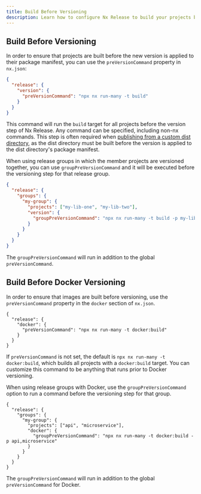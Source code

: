 ```yaml
---
title: Build Before Versioning
description: Learn how to configure Nx Release to build your projects before applying version updates, ensuring that distribution files are properly generated before publishing.
---
```


## Build Before Versioning

In order to ensure that projects are built before the new version is applied to their package manifest, you can use the `preVersionCommand` property in `nx.json`:

```json {% fileName="nx.json" %}
{
  "release": {
    "version": {
      "preVersionCommand": "npx nx run-many -t build"
    }
  }
}
```

This command will run the `build` target for all projects before the version step of Nx Release. Any command can be specified, including non-nx commands. This step is often required when [publishing from a custom dist directory](/recipes/nx-release/updating-version-references#scenario-2-i-want-to-publish-from-a-custom-dist-directory-and-update-references-in-my-both-my-source-and-dist-packagejson-files), as the dist directory must be built before the version is applied to the dist directory's package manifest.

When using release groups in which the member projects are versioned together, you can use `groupPreVersionCommand` and it will be executed before the versioning step for that release group.

```json {% fileName="nx.json" %}
{
  "release": {
    "groups": {
      "my-group": {
        "projects": ["my-lib-one", "my-lib-two"],
        "version": {
          "groupPreVersionCommand": "npx nx run-many -t build -p my-lib-one,my-lib-two"
        }
      }
    }
  }
}
```

The `groupPreVersionCommand` will run in addition to the global `preVersionCommand`.

## Build Before Docker Versioning

In order to ensure that images are built before versioning, use the `preVersionCommand` property in the `docker` section of `nx.json`.

```jsonc {% fileName="nx.json" %}
{
  "release": {
    "docker": {
      "preVersionCommand": "npx nx run-many -t docker:build"
    }
  }
}
```

If `preVersionCommand` is not set, the default is `npx nx run-many -t docker:build`, which builds all projects with a `docker:build` target. You can customize this command to be anything that runs prior to Docker versioning.

When using release groups with Docker, use the `groupPreVersionCommand` option to run a command before the versioning step for that group.

```jsonc {% fileName="nx.json" %}
{
  "release": {
    "groups": {
      "my-group": {
        "projects": ["api", "microservice"],
        "docker": {
          "groupPreVersionCommand": "npx nx run-many -t docker:build -p api,microservice"
        }
      }
    }
  }
}
```

The `groupPreVersionCommand` will run in addition to the global `preVersionCommand` for Docker.
